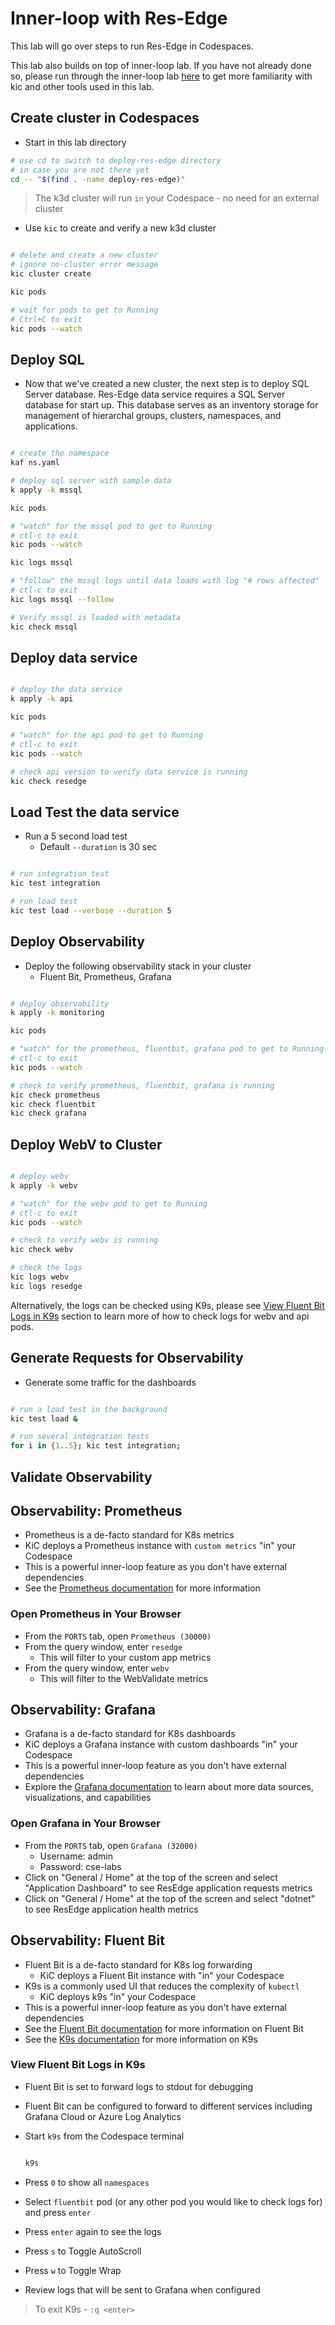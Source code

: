 # Inner-loop with Res-Edge

This lab will go over steps to run Res-Edge in Codespaces.

This lab also builds on top of inner-loop lab. If you have not already done so, please run through the inner-loop lab [here](../../inner-loop.md#inner-loop) to get more familiarity with kic and other tools used in this lab.

## Create cluster in Codespaces

- Start in this lab directory

```bash
# use cd to switch to deploy-res-edge directory
# in case you are not there yet
cd -- "$(find . -name deploy-res-edge)"
```

> The k3d cluster will run `in` your Codespace - no need for an external cluster

- Use `kic` to create and verify a new k3d cluster

```bash

# delete and create a new cluster
# ignore no-cluster error message
kic cluster create

kic pods

# wait for pods to get to Running
# Ctrl+C to exit
kic pods --watch

```

## Deploy SQL

- Now that we've created a new cluster, the next step is to deploy SQL Server database. Res-Edge data service requires a SQL Server database for start up. This database serves as an inventory storage for management of hierarchal groups, clusters, namespaces, and applications.

```bash

# create the namespace
kaf ns.yaml

# deploy sql server with sample data
k apply -k mssql

kic pods

# "watch" for the mssql pod to get to Running
# ctl-c to exit
kic pods --watch

kic logs mssql

# "follow" the mssql logs until data loads with log "# rows affected"
# ctl-c to exit
kic logs mssql --follow

# Verify mssql is loaded with metadata
kic check mssql

```

## Deploy data service

```bash

# deploy the data service
k apply -k api

kic pods

# "watch" for the api pod to get to Running
# ctl-c to exit
kic pods --watch

# check api version to verify data service is running
kic check resedge

```

## Load Test the data service

- Run a 5 second load test
  - Default `--duration` is 30 sec

```bash

# run integration test
kic test integration

# run load test
kic test load --verbose --duration 5
```

## Deploy Observability

- Deploy the following observability stack in your cluster
  - Fluent Bit, Prometheus, Grafana

```bash

# deploy observability
k apply -k monitoring

kic pods

# "watch" for the prometheus, fluentbit, grafana pod to get to Running
# ctl-c to exit
kic pods --watch

# check to verify prometheus, fluentbit, grafana is running
kic check prometheus
kic check fluentbit
kic check grafana

```

## Deploy WebV to Cluster

```bash

# deploy webv
k apply -k webv

# "watch" for the webv pod to get to Running
# ctl-c to exit
kic pods --watch

# check to verify webv is running
kic check webv

# check the logs
kic logs webv
kic logs resedge

```

Alternatively, the logs can be checked using K9s, please see [View Fluent Bit Logs in K9s](#view-fluent-bit-logs-in-k9s) section to learn more of how to check logs for webv and api pods.

## Generate Requests for Observability

- Generate some traffic for the dashboards

```bash

# run a load test in the background
kic test load &

# run several integration tests
for i in {1..5}; kic test integration;

```

## Validate Observability

## Observability: Prometheus

- Prometheus is a de-facto standard for K8s metrics
- KiC deploys a Prometheus instance with `custom metrics` "in" your Codespace
- This is a powerful inner-loop feature as you don't have external dependencies
- See the [Prometheus documentation](https://prometheus.io/docs/introduction/overview/) for more information

### Open Prometheus in Your Browser

- From the `PORTS` tab, open `Prometheus (30000)`
- From the query window, enter `resedge`
  - This will filter to your custom app metrics
- From the query window, enter `webv`
  - This will filter to the WebValidate metrics

## Observability: Grafana

- Grafana is a de-facto standard for K8s dashboards
- KiC deploys a Grafana instance with custom dashboards "in" your Codespace
- This is a powerful inner-loop feature as you don't have external dependencies
- Explore the [Grafana documentation](https://grafana.com/docs/) to learn about more data sources, visualizations, and capabilities

### Open Grafana in Your Browser

- From the `PORTS` tab, open `Grafana (32000)`
  - Username: admin
  - Password: cse-labs
- Click on "General / Home" at the top of the screen and select "Application Dashboard" to see ResEdge application requests metrics
- Click on "General / Home" at the top of the screen and select "dotnet" to see ResEdge application health metrics

## Observability: Fluent Bit

- Fluent Bit is a de-facto standard for K8s log forwarding
  - KiC deploys a Fluent Bit instance with "in" your Codespace
- K9s is a commonly used UI that reduces the complexity of `kubectl`
  - KiC deploys k9s "in" your Codespace
- This is a powerful inner-loop feature as you don't have external dependencies
- See the [Fluent Bit documentation](https://docs.fluentbit.io/manual/) for more information on Fluent Bit
- See the [K9s documentation](https://k9scli.io/topics/commands/) for more information on K9s

### View Fluent Bit Logs in K9s

- Fluent Bit is set to forward logs to stdout for debugging
- Fluent Bit can be configured to forward to different services including Grafana Cloud or Azure Log Analytics

- Start `k9s` from the Codespace terminal

  ```bash

  k9s

  ```

- Press `0` to show all `namespaces`
- Select `fluentbit` pod (or any other pod you would like to check logs for) and press `enter`
- Press `enter` again to see the logs
- Press `s` to Toggle AutoScroll
- Press `w` to Toggle Wrap
- Review logs that will be sent to Grafana when configured

> To exit K9s - `:q <enter>`
